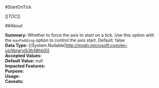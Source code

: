 #StartOnTick

[[_TOC_]]

##About

**Summary:**  Whether to force the axis to start on a tick. Use this option with the <code>maxPadding</code> option to control the axis start. Default: false   
**Data Type:** [[System.Nullable|http://msdn.microsoft.com/en-us/library/b3h38hb0]]  
**Accepted Values:**   
**Default Value:** null  
**Impacted Features:**   
**Purpose:**   
**Usage:**   
**Caveats:**   

